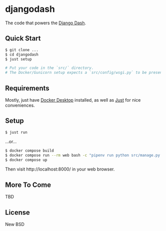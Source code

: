 # djangodash

The code that powers the [Django Dash](https://django-dash.com/).


## Quick Start

```bash
$ git clone ...
$ cd djangodash
$ just setup

# Put your code in the `src/` directory.
# The Docker/Gunicorn setup expects a `src/config/wsgi.py` to be present.
```


## Requirements

Mostly, just have [Docker Desktop](https://www.docker.com/products/docker-desktop/) installed, as well as [Just](https://just.systems/) for nice conveniences.


## Setup

```
$ just run
```

...or...

```bash
$ docker compose build
$ docker compose run --rm web bash -c "pipenv run python src/manage.py migrate"
$ docker compose up
```

Then visit http://localhost:8000/ in your web browser.


## More To Come

TBD


## License

New BSD
